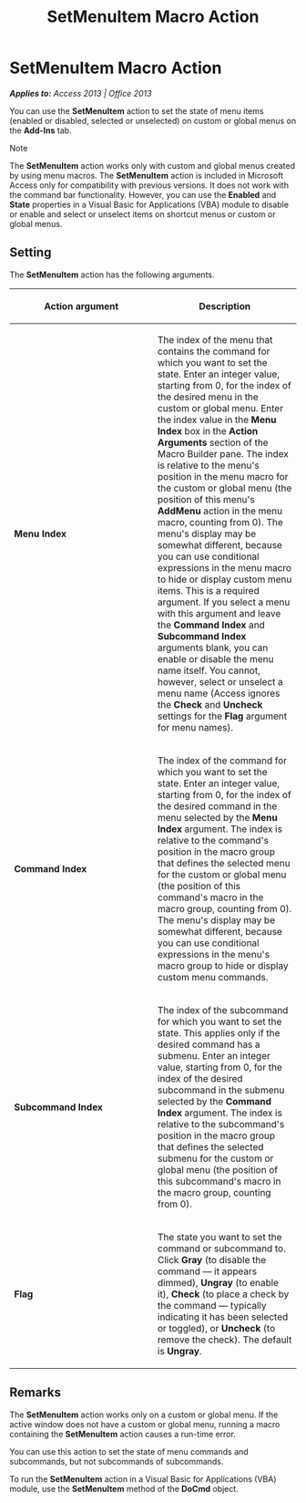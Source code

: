 ﻿---
title: SetMenuItem Macro Action
TOCTitle: SetMenuItem Macro Action
ms:assetid: 503b3635-e721-1b99-3249-626e5dccdb8a
ms:mtpsurl: https://msdn.microsoft.com/en-us/library/Ff193803(v=office.15)
ms:contentKeyID: 48544789
ms.date: 09/18/2015
mtps_version: v=office.15
f1_keywords:
- vbaac10.chm16614
f1_categories:
- Office.Version=v15
---

# SetMenuItem Macro Action


_**Applies to:** Access 2013 | Office 2013_

You can use the **SetMenuItem** action to set the state of menu items (enabled or disabled, selected or unselected) on custom or global menus on the **Add-Ins** tab.


> [!NOTE]
> <P>The <STRONG>SetMenuItem</STRONG> action works only with custom and global menus created by using menu macros. The <STRONG>SetMenuItem</STRONG> action is included in Microsoft Access only for compatibility with previous versions. It does not work with the command bar functionality. However, you can use the <STRONG>Enabled</STRONG> and <STRONG>State</STRONG> properties in a Visual Basic for Applications (VBA) module to disable or enable and select or unselect items on shortcut menus or custom or global menus.</P>



## Setting

The **SetMenuItem** action has the following arguments.

<table>
<colgroup>
<col style="width: 50%" />
<col style="width: 50%" />
</colgroup>
<thead>
<tr class="header">
<th><p>Action argument</p></th>
<th><p>Description</p></th>
</tr>
</thead>
<tbody>
<tr class="odd">
<td><p><strong>Menu Index</strong></p></td>
<td><p>The index of the menu that contains the command for which you want to set the state. Enter an integer value, starting from 0, for the index of the desired menu in the custom or global menu. Enter the index value in the <strong>Menu Index</strong> box in the <strong>Action Arguments</strong> section of the Macro Builder pane. The index is relative to the menu's position in the menu macro for the custom or global menu (the position of this menu's <strong>AddMenu</strong> action in the menu macro, counting from 0). The menu's display may be somewhat different, because you can use conditional expressions in the menu macro to hide or display custom menu items. This is a required argument. If you select a menu with this argument and leave the <strong>Command Index</strong> and <strong>Subcommand Index</strong> arguments blank, you can enable or disable the menu name itself. You cannot, however, select or unselect a menu name (Access ignores the <strong>Check</strong> and <strong>Uncheck</strong> settings for the <strong>Flag</strong> argument for menu names).</p></td>
</tr>
<tr class="even">
<td><p><strong>Command Index</strong></p></td>
<td><p>The index of the command for which you want to set the state. Enter an integer value, starting from 0, for the index of the desired command in the menu selected by the <strong>Menu Index</strong> argument. The index is relative to the command's position in the macro group that defines the selected menu for the custom or global menu (the position of this command's macro in the macro group, counting from 0). The menu's display may be somewhat different, because you can use conditional expressions in the menu's macro group to hide or display custom menu commands.</p></td>
</tr>
<tr class="odd">
<td><p><strong>Subcommand Index</strong></p></td>
<td><p>The index of the subcommand for which you want to set the state. This applies only if the desired command has a submenu. Enter an integer value, starting from 0, for the index of the desired subcommand in the submenu selected by the <strong>Command Index</strong> argument. The index is relative to the subcommand's position in the macro group that defines the selected submenu for the custom or global menu (the position of this subcommand's macro in the macro group, counting from 0).</p></td>
</tr>
<tr class="even">
<td><p><strong>Flag</strong></p></td>
<td><p>The state you want to set the command or subcommand to. Click <strong>Gray</strong> (to disable the command — it appears dimmed), <strong>Ungray</strong> (to enable it), <strong>Check</strong> (to place a check by the command — typically indicating it has been selected or toggled), or <strong>Uncheck</strong> (to remove the check). The default is <strong>Ungray</strong>.</p></td>
</tr>
</tbody>
</table>


## Remarks

The **SetMenuItem** action works only on a custom or global menu. If the active window does not have a custom or global menu, running a macro containing the **SetMenuItem** action causes a run-time error.

You can use this action to set the state of menu commands and subcommands, but not subcommands of subcommands.

To run the **SetMenuItem** action in a Visual Basic for Applications (VBA) module, use the **SetMenuItem** method of the **DoCmd** object.

